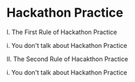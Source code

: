 # Hackathon Practice

I. The First Rule of Hackathon Practice
  
  i. You don't talk about Hackathon Practice
  

II. The Second Rule of Hacakthon Practice
  
  i. You don't talk about Hackathon Practice
